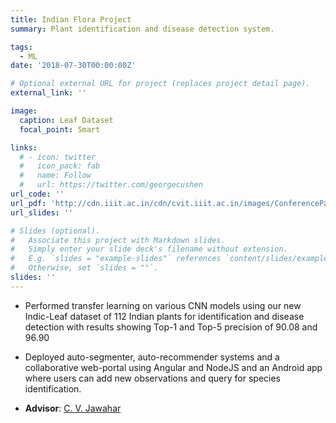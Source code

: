 ```yaml
---
title: Indian Flora Project
summary: Plant identification and disease detection system.

tags:
  - ML
date: '2018-07-30T00:00:00Z'

# Optional external URL for project (replaces project detail page).
external_link: ''

image:
  caption: Leaf Dataset
  focal_point: Smart

links:
  # - icon: twitter
  #   icon_pack: fab
  #   name: Follow
  #   url: https://twitter.com/georgecushen
url_code: ''
url_pdf: 'http://cdn.iiit.ac.in/cdn/cvit.iiit.ac.in/images/ConferencePapers/2019/Recognition_Wild_ncvpripg19.pdf'
url_slides: ''

# Slides (optional).
#   Associate this project with Markdown slides.
#   Simply enter your slide deck's filename without extension.
#   E.g. `slides = "example-slides"` references `content/slides/example-slides.md`.
#   Otherwise, set `slides = ""`.
slides: ''
---
```


- Performed transfer learning on various CNN models using our new Indic-Leaf dataset of 112 Indian plants for identification and disease detection with results showing Top-1 and Top-5 precision of 90.08 and 96.90

- Deployed auto-segmenter, auto-recommender systems and a collaborative web-portal using Angular and NodeJS and an Android app where users can add new observations and query for species identification.

- **Advisor**: [C. V. Jawahar](https://faculty.iiit.ac.in/~jawahar/)